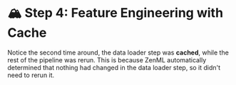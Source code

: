 # 🏔️ Step 4: Feature Engineering with Cache
Notice the second time around, the data loader step was **cached**, while the rest of the pipeline was rerun. 
This is because ZenML automatically determined that nothing had changed in the data loader step, 
so it didn't need to rerun it.
